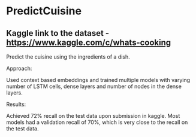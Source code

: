 # PredictCuisine
## Kaggle link to the dataset - https://www.kaggle.com/c/whats-cooking

Predict the cuisine using the ingredients of a dish.

Approach:

Used context based embeddings and trained multiple models with varying number of LSTM cells, dense layers and number of nodes in the dense layers.

Results:

Achieved 72% recall on the test data upon submission in kaggle.
Most models had a validation recall of 70%, which is very close to the recall on the test data.

<src img = "img/tensorboard.PNG">
